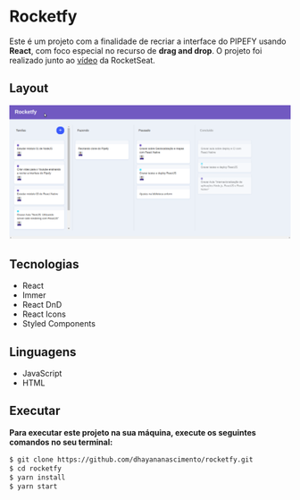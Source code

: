 # Rocketfy
Este é um projeto com a finalidade de recriar a interface do PIPEFY usando **React**, com foco especial no recurso de **drag and drop**. O projeto foi realizado junto ao [vídeo](https://youtu.be/awRtgpRsdTQ) da RocketSeat.

## Layout
<img src="./rocketfy.gif" alt= "imagem rocketfy">     

## Tecnologias
* React
* Immer
* React DnD
* React Icons
* Styled Components

## Linguagens
* JavaScript
* HTML

## Executar
**Para executar este projeto na sua máquina, execute os seguintes comandos no seu terminal:**
```
$ git clone https://github.com/dhayananascimento/rocketfy.git
$ cd rocketfy
$ yarn install
$ yarn start
```
